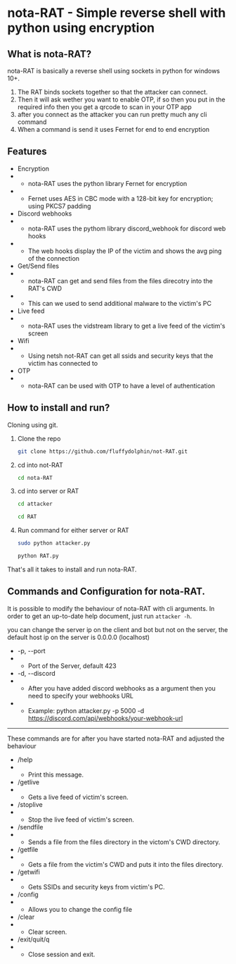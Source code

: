 # nota-RAT - Simple reverse shell with python using encryption

## What is nota-RAT?
nota-RAT is basically a reverse shell using sockets in python for windows 10+.

1. The RAT binds sockets together so that the attacker can connect.
2. Then it will ask wether you want to enable OTP, if so then you put in the required info then you get a qrcode to scan in your OTP app
3. after you connect as the attacker you can run pretty much any cli command
4. When a command is send it uses Fernet for end to end encryption

## Features
* Encryption
* * nota-RAT uses the python library Fernet for encryption
* * Fernet uses AES in CBC mode with a 128-bit key for encryption; using PKCS7 padding
* Discord webhooks
* * nota-RAT uses the pythom library discord_webhook for discord web hooks
* * The web hooks display the IP of the victim and shows the avg ping of the connection
* Get/Send files
* * nota-RAT can get and send files from the files direcotry into the RAT's CWD
* * This can we used to send additional malware to the victim's PC
* Live feed
* * nota-RAT uses the vidstream library to get a live feed of the victim's screen
* Wifi
* * Using netsh not-RAT can get all ssids and security keys that the victim has connected to
* OTP
* * nota-RAT can be used with OTP to have a level of authentication

## How to install and run?
   
Cloning using git.

1. Clone the repo
   ```sh
   git clone https://github.com/fluffydolphin/not-RAT.git
   ```
   
2. cd into not-RAT
   ```sh
   cd nota-RAT
   ```
   
2. cd into server or RAT
   ```sh
   cd attacker
   ```
   ```sh
   cd RAT
   ```
   
3. Run command for either server or RAT
   ```sh
   sudo python attacker.py
   ```
   ```sh
   python RAT.py
   ```
  
That's all it takes to install and run nota-RAT.

## Commands and Configuration for nota-RAT.
It is possible to modify the behaviour of nota-RAT with cli
arguments. In order to get an up-to-date help document, just run
`attacker -h`.

you can change the server ip on the client and bot but not on the server, the default host ip on the server is 0.0.0.0 (localhost)

* -p, --port
* * Port of the Server, default 423
* -d, --discord
* * After you have added discord webhooks as a argument then you need to specify your webhooks URL
* * Example: python attacker.py -p 5000 -d https://discord.com/api/webhooks/your-webhook-url

---------------------------------------------------------------------------------------------------------------------------------------------------------

These commands are for after you have started nota-RAT and adjusted the behaviour

* /help                      
* * Print this message.
* /getlive                   
* * Gets a live feed of victim's screen.
* /stoplive                  
* * Stop the live feed of victim's screen.
* /sendfile                  
* * Sends a file from the files directory in the victom's CWD directory.
* /getfile                   
* * Gets a file from the victim's CWD and puts it into the files directory.
* /getwifi                   
* * Gets SSIDs and security keys from victim's PC.
* /config
* * Allows you to change the config file
* /clear                     
* * Clear screen.
* /exit/quit/q               
* * Close session and exit.
